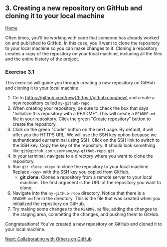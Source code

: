 ## 3. Creating a new repository on GitHub and cloning it to your local machine

[Home](README.md)

Often times, you'll be working with code that someone has already worked on and published to GitHub. In this case, you'll want to clone the repository to your local machine so you can make changes to it. Cloning a repository creates a copy of the repository on your local machine, including all the files and the entire history of the project.

### Exercise 3.1

This exercise will guide you through creating a new repository on GitHub and cloning it to your local machine.

1. Go to [https://github.com/new](https://github.com/new) and create a new repository called `my-github-repo`.
2. When creating your repository, be sure to check the box that says "Initialize this repository with a README". This will create a `README.md` file in your repository. Click the green "Create repository" button to create the repository.
3. Click on the green "Code" button on the next page. By default, it will offer you the HTTPS URL. We will use the SSH key option because we authenticated our terminal using SSH. Click on the SSH link to switch to the SSH key. Copy the key of the repository. It should look something like `git@github.com:username/my-github-repo.git`.
4. In your terminal, navigate to a directory where you want to clone the repository.
5. Run `git clone <key>` to clone the repository to your local machine. Replace `<key>` with the SSH key you copied from GitHub.
   - **git clone:** Clones a repository from a remote server to your local machine. The first argument is the URL of the repository you want to clone.
6. Navigate into the `my-github-repo` directory. Notice that there is a `README.md` file in the directory. This is the file that was created when you initialized the repository on GitHub.
7. Try making some changes to the `README.md` file, adding the changes to the staging area, committing the changes, and pushing them to GitHub.

Congratualtions! You've created a new repository on GitHub and cloned it to your local machine.

[Next: Collaborating with Others on GitHub](04_collaborating_with_others.md)
